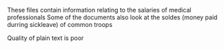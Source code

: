 These files contain information relating to the salaries of medical professionals 
Some of the documents also look at the soldes (money paid durring sickleave) of common troops 

Quality of plain text is poor 
